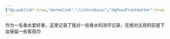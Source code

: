 ```yaml
---
{"dg-publish":true,"permalink":"//introduce/","dgPassFrontmatter":true,"created":"2024-01-27T01:38:12.224+08:00","updated":"2024-01-27T02:19:44.883+08:00"}
---
```


作为一名香水爱好者，这里记录了我对一些香水的测评记录，在绝对主观的前提下会保留一些客观😙
